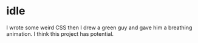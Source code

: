 # idle

I wrote some weird CSS then I drew a green guy and gave him a breathing animation. I think this project has potential.
